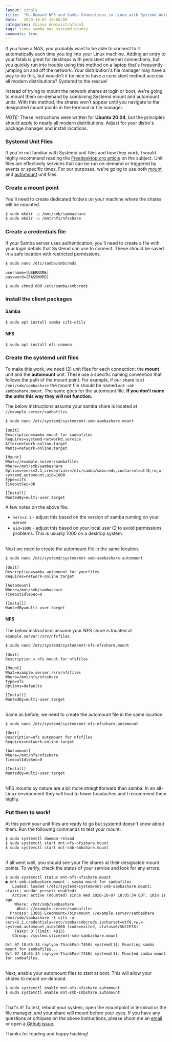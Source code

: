 ```yaml
---
layout: single
title:  "On-Demand NFS and Samba Connections in Linux with Systemd Automount"
date:   2020-10-07 19:00:00
categories: [Linux Administration]
tags: linux samba nas systemd ubuntu
comments: true
---
```


If you have a NAS, you probably want to be able to connect to it automatically each time you log into your Linux machine. Adding an entry to your fstab is great for desktops with persistent ethernet connections, but you quickly run into trouble using this method on a laptop that's frequently jumping on and off the network. Your distribution's file manager may have a way to do this, but wouldn't it be nice to have a consistent method accross all modern distributions? Systemd to the rescue!

Instead of trying to mount the network shares at login or boot, we're going to mount them on-demand by combining Systemd mount and automount units. With this method, the shares won't appear until you navigate to the designated mount points in the terminal or file manager.

*NOTE:* These instructions were written for **Ubuntu 20.04**, but the principles should apply to nearly all modern distributions. Adjust for your distro's package manager and install locations. 

### Systemd Unit Files

If you're not familiar with Systemd unit files and how they work, I would highly recommend reading the [Freedesktop.org article](https://www.freedesktop.org/software/systemd/man/systemd.unit.html) on the subject. Unit files are effectively services that can be run on-demand or triggered by events or specific times. For our purposes, we're going to use both [mount](https://www.freedesktop.org/software/systemd/man/systemd.mount.html#) and [automount](https://www.freedesktop.org/software/systemd/man/systemd.automount.html#) unit files. 

### Create a mount point

You'll need to create dedicated folders on your machine where the shares will be mounted.

```bash
$ sudo mkdir -p /mnt/smb/sambashare
$ sudo mkdir -p /mnt/nfs/nfsshare
```

### Create a credentials file

If your Samba server uses authentication, you'll need to create a file with your login details that Systemd can use to connect. These should be saved in a safe location with restricted permissions. 

```bash
$ sudo nano /etc/samba/smbcreds
```

```
username=[USERNAME]
password=[PASSWORD]
```

```bash
$ sudo chmod 600 /etc/samba/smbcreds
```

### Install the client packages

#### Samba

```bash
$ sudo apt install samba cifs-utils
```

#### NFS

```bash
$ sudo apt install nfs-common
```

### Create the systemd unit files

To make this work, we need (2) unit files for each connection: the **mount** unit and the **automount** unit. These use a specific naming convention that follows the path of the mount point. For example, if our share is at `/mnt/smb/sambashare` the mount file should be named `mnt-smb-sambashare.mount`. The same goes for the automount file. **If you don't name the units this way they will not function.**  

The below instructions assume your samba share is located at `//example.server/sambafiles`.

```bash
$ sudo nano /etc/systemd/system/mnt-smb-sambashare.mount
```

```
[Unit]
Description=samba mount for sambafiles
Requires=systemd-networkd.service
After=network-online.target
Wants=network-online.target

[Mount]
What=//example.server/sambafiles
Where=/mnt/smb/sambashare
Options=vers=2.1,credentials=/etc/samba/smbcreds,iocharset=utf8,rw,x-systemd.automount,uid=1000
Type=cifs
TimeoutSec=30

[Install]
WantedBy=multi-user.target
```

A few notes on the above file:  

* `vers=2.1` - adjust this based on the version of samba running on your server
* `uid=1000` - adjust this based on your local user ID to avoid permissions problems. This is usually 1000 on a desktop system. 

\
Next we need to create the automount file in the same location.

```bash
$ sudo nano /etc/systemd/system/mnt-smb-sambashare.automount
```

```
[Unit]
Description=samba automount for yourfiles
Requires=network-online.target

[Automount]
Where=/mnt/smb/sambashare
TimeoutIdleSec=0

[Install]
WantedBy=multi-user.target
```

#### NFS

The below instructions assume your NFS share is located at `example.server:/srv/nfsfiles`.

```bash
$ sudo nano /etc/systemd/system/mnt-nfs-nfsshare.mount
```

```
[Unit]
Description = nfs mount for nfsfiles

[Mount]
What=example.server:/srv/nfsfiles
Where=/mnt/nfs/nfsshare
Type=nfs
Options=defaults

[Install]
WantedBy=multi-user.target
```

\
Same as before, we need to create the automount file in the same location.

```bash
$ sudo nano /etc/systemd/system/mnt-nfs-nfsshare.automount
```

```
[Unit]
Description=nfs automount for nfsfiles
Requires=network-online.target

[Automount]
Where=/mnt/nfs/nfsshare
TimeoutIdleSec=0

[Install]
WantedBy=multi-user.target
```

\
NFS mounts by nature are a bit more straightforward than samba. In an all-Linux environment they will lead to fewer headaches and I recommend them highly. 

### Put them to work!

At this point your unit files are ready to go but systemd doesn't know about them. Run the following commands to test your mount:

```
$ sudo systemctl daemon-reload
$ sudo systemctl start mnt-nfs-nfsshare.mount
$ sudo systemctl start mnt-smb-smbshare.mount
```

\
If all went well, you should see your file shares at their designated mount points. To verify, check the status of your service and look for any errors.

```
$ sudo systemctl status mnt-nfs-nfsshare.mount
● mnt-smb-sambashare.mount - samba mount for sambafiles
   Loaded: loaded (/etc/systemd/system/mnt-smb-sambashare.mount; static; vendor preset: enabled)
   Active: active (mounted) since Wed 2020-10-07 18:05:34 EDT; 1min 1s ago
    Where: /mnt/smb/sambashare
     What: //example.server/sambafiles
  Process: 13005 ExecMount=/bin/mount //example.server/sambashare /mnt/smb/sambashare -t cifs -o vers=2.1,credentials=/etc/samba/smbcreds,iocharset=utf8,rw,x-systemd.automount,uid=1000 (code=exited, status=0/SUCCESS)
    Tasks: 0 (limit: 4915)
   CGroup: /system.slice/mnt-smb-sambashare.mount

Oct 07 18:05:34 raylyon-ThinkPad-T450s systemd[1]: Mounting samba mount for sambafiles...
Oct 07 18:05:34 raylyon-ThinkPad-T450s systemd[1]: Mounted samba mount for sambafiles.
```

\
Next, enable your automount files to start at boot. This will allow your shares to mount on-demand. 

```
$ sudo systemctl enable mnt-nfs-nfsshare.automount
$ sudo systemctl enable mnt-smb-smbshare.automount
```

\
That's it! To test, reboot your system, open the mountpoint in terminal or the file manager, and your share will mount before your eyes. If you have any questions or critiques on the above instructions, please shoot me an [email](mailto:ray@raylyon.net) or open a [Github issue](https://github.com/skoobasteeve/skoobasteeve.github.io.2/issues). 

Thanks for reading and happy hacking!